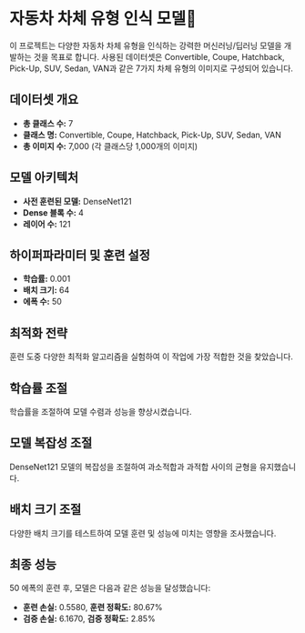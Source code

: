 # 자동차 차체 유형 인식 모델🚗


이 프로젝트는 다양한 자동차 차체 유형을 인식하는 강력한 머신러닝/딥러닝 모델을 개발하는 것을 목표로 합니다. 
사용된 데이터셋은 Convertible, Coupe, Hatchback, Pick-Up, SUV, Sedan, VAN과 같은 7가지 차체 유형의 이미지로 구성되어 있습니다.

## 데이터셋 개요
- **총 클래스 수:** 7
- **클래스 명:** Convertible, Coupe, Hatchback, Pick-Up, SUV, Sedan, VAN
- **총 이미지 수:** 7,000 (각 클래스당 1,000개의 이미지)


## 모델 아키텍처
- **사전 훈련된 모델:** DenseNet121
- **Dense 블록 수:** 4
- **레이어 수:** 121


## 하이퍼파라미터 및 훈련 설정
- **학습률:** 0.001
- **배치 크기:** 64
- **에폭 수:** 50


## 최적화 전략
훈련 도중 다양한 최적화 알고리즘을 실험하여 이 작업에 가장 적합한 것을 찾았습니다.

## 학습률 조절
학습률을 조절하여 모델 수렴과 성능을 향상시켰습니다.

## 모델 복잡성 조절
DenseNet121 모델의 복잡성을 조절하여 과소적합과 과적합 사이의 균형을 유지했습니다.

## 배치 크기 조절
다양한 배치 크기를 테스트하여 모델 훈련 및 성능에 미치는 영향을 조사했습니다.


## 최종 성능
50 에폭의 훈련 후, 모델은 다음과 같은 성능을 달성했습니다:

- **훈련 손실:** 0.5580, **훈련 정확도:** 80.67%
- **검증 손실:** 6.1670, **검증 정확도:** 2.85%
